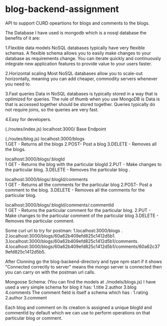 # blog-backend-assignment
API to support CURD opeartions for blogs and comments to the blogs.

The Database I have used is mongodb which is a nosql database the benefits of it are:

1.Flexible data models
NoSQL databases typically have very flexible schemas. A flexible schema allows you to easily make changes to your database as requirements change. You can iterate quickly and continuously integrate new application features to provide value to your users faster.

2.Horizontal scaling
Most NoSQL databases allow you to scale-out horizontally, meaning you can add cheaper, commodity servers whenever you need to.

3.Fast queries
Data in NoSQL databases is typically stored in a way that is optimized for queries. The rule of thumb when you use MongoDB is Data is that is accessed together should be stored together. Queries typically do not require joins, so the queries are very fast.

4.Easy for developers.



(./routes/index.js)
localhost:3000/  Base Endpoint

(./routes/blog.js)
localhost:3000/blogs   
 1.GET - Returns all the blogs
 2.POST- Post a blog
 3.DELETE - Removes all the blogs.

localhost:3000/blogs/:blogId   
 1 GET - Returns the blog with the particular blogId
 2.PUT - Make changes to the particular blog.
 3.DELETE - Removes the particular blog .

localhost:3000/blogs/:blogId/comments  
 1 GET - Returns all the comments for the particular blog
 2.POST- Post a comment to the blog.
 3.DELETE - Removes all the comments for the particular blog.

localhost:3000/blogs/:blogId/comments/:commentId   
 1 GET - Returns the particular comment for the particular blog.
 2.PUT - Make changes to the particular comment of the particular blog
 3.DELETE - Removes the particular comment.

Some curl url to try for postman:
1.localhost:3000/blogs  .
2.localhost:3000/blogs/60a62b409efd825c1412d5b1.
3.localhost:3000/blogs/60a62b409efd825c1412d5b1/comments.
4.localhost:3000/blogs/60a62b409efd825c1412d5b1/comments/60a62c379efd825c1412d5b5.



After Clonning go the blog-backend-directory and type npm start if it shows "Connected correctly to server" means the mongo server is connected then you can carry on with the postman url calls.

Mongoose Schema: (You can find the models at ./models/blogs.js)
I have used a very simple schema for blog it has:
1.title
2.author
3.blog
4.comments
  The comment field is itself a schema which has :
  1.rating
  2.author
  3.comment

Each blog and comment on its creation is assigned a unique blogId and commentId by default which we can use to perform operations on that particular blog or comment.


